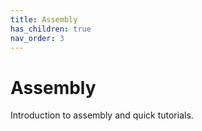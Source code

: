 ```yaml
---
title: Assembly
has_children: true
nav_order: 3
---
```


# Assembly 

Introduction to assembly and quick tutorials.